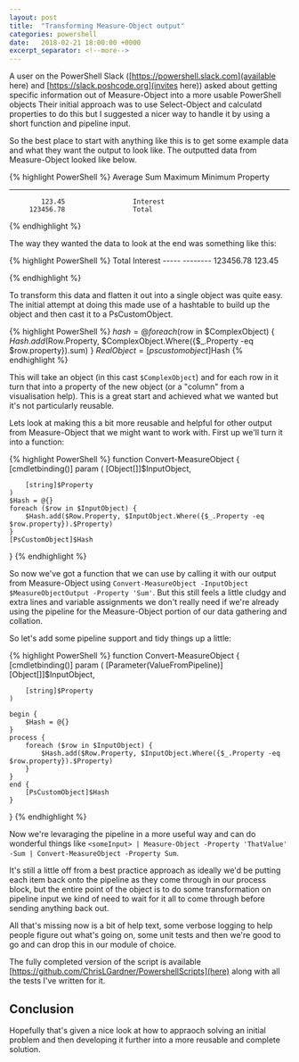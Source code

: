 ```yaml
---
layout: post
title:  "Transforming Measure-Object output"
categories: powershell
date:   2018-02-21 18:00:00 +0000
excerpt_separator: <!--more-->
---
```


A user on the PowerShell Slack ([https://powershell.slack.com](available here) and [https://slack.poshcode.org](invites here)) asked about getting specific information out of Measure-Object into a more usable PowerShell objects Their initial approach was to use Select-Object and calculatd properties to do this but I suggested a nicer way to handle it by using a short function and pipeline input.

<!--more-->

So the best place to start with anything like this is to get some example data and what they want the output to look like. The outputted data from Measure-Object looked like below.

{% highlight PowerShell %}
Average       Sum Maximum Minimum Property
 -------       --- ------- ------- --------
            123.45                 Interest
         123456.78                 Total
{% endhighlight %}

The way they wanted the data to look at the end was something like this:

{% highlight PowerShell %}
    Total Interest
    ----- --------
123456.78   123.45

{% endhighlight %}

To transform this data and flatten it out into a single object was quite easy. The initial attempt at doing this made use of a hashtable to build up the object and then cast it to a PsCustomObject.

{% highlight PowerShell %}
$hash = @{}
foreach ($row in $ComplexObject) {
    $Hash.add($Row.Property, $ComplexObject.Where({$_.Property -eq $row.property}).sum)
}
$RealObject = [pscustomobject]$Hash
{% endhighlight %}

This will take an object (in this cast `$ComplexObject`) and for each row in it turn that into a property of the new object (or a "column" from a visualisation help). This is a great start and achieved what we wanted but it's not particularly reusable.

Lets look at making this a bit more reusable and helpful for other output from Measure-Object that we might want to work with. First up we'll turn it into a function:

{% highlight PowerShell %}
function Convert-MeasureObject {
    [cmdletbinding()]
    param (
        [Object[]]$InputObject,

        [string]$Property
    )
    $Hash = @{}
    foreach ($row in $InputObject) {
        $Hash.add($Row.Property, $InputObject.Where({$_.Property -eq $row.property}).$Property)
    }
    [PsCustomObject]$Hash
}
{% endhighlight %}

So now we've got a function that we can use by calling it with our output from Measure-Object using `Convert-MeasureObject -InputObject $MeasureObjectOutput -Property 'Sum'`. But this still feels a little cludgy and extra lines and variable assignments we don't really need if we're already using the pipeline for the Measure-Object portion of our data gathering and collation.

So let's add some pipeline support and tidy things up a little:

{% highlight PowerShell %}
function Convert-MeasureObject {
    [cmdletbinding()]
    param (
        [Parameter(ValueFromPipeline)]
        [Object[]]$InputObject,

        [string]$Property
    )

    begin {
        $Hash = @{}
    }
    process {
        foreach ($row in $InputObject) {
            $Hash.add($Row.Property, $InputObject.Where({$_.Property -eq $row.property}).$Property)
        }
    }
    end {
        [PsCustomObject]$Hash
    }
}
{% endhighlight %}

Now we're levaraging the pipeline in a more useful way and can do wonderful things like `<someInput> | Measure-Object -Property 'ThatValue' -Sum | Convert-MeasureObject -Property Sum`.

It's still a little off from a best practice approach as ideally we'd be putting each item back onto the pipeline as they come through in our process block, but the entire point of the object is to do some transformation on pipeline input we kind of need to wait for it all to come through before sending anything back out.

All that's missing now is a bit of help text, some verbose logging to help people figure out what's going on, some unit tests and then we're good to go and can drop this in our module of choice.

The fully completed version of the script is available [https://github.com/ChrisLGardner/PowershellScripts](here) along with all the tests I've written for it.

## Conclusion ##

Hopefully that's given a nice look at how to appraoch solving an initial problem and then developing it further into a more reusable and complete solution.
